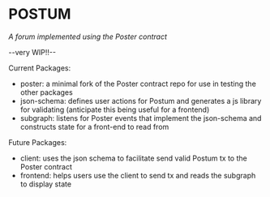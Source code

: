 # POSTUM
*A forum implemented using the Poster contract*

--very WIP!!--

Current Packages:
- poster: a minimal fork of the Poster contract repo for use in testing the other packages
- json-schema: defines user actions for Postum and generates a js library for validating (anticipate this being useful for a frontend)
- subgraph: listens for Poster events that implement the json-schema and constructs state for a front-end to read from

Future Packages:
- client: uses the json schema to facilitate send valid Postum tx to the Poster contract
- frontend: helps users use the client to send tx and reads the subgraph to display state